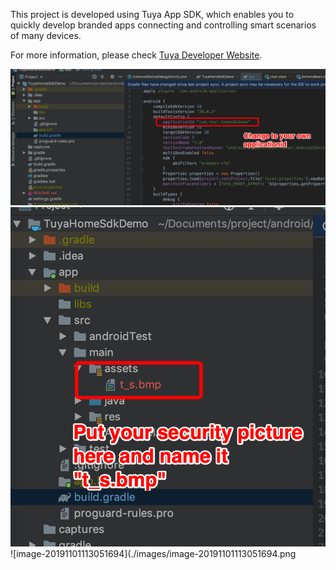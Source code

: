 This project is developed using Tuya App SDK, which enables you to quickly develop branded apps connecting and controlling smart scenarios of many devices.

For more information, please check [Tuya Developer Website](https://developer.tuya.com/en/docs/iot/app-development/sdk-development/app-sdk-instruction?id=K9kjstc7t376p).


![image-20191101112723293](./images/image-20191101112723293.png)
![image-20191101112851418](./images/image-20191101112851418.png)
![image-20191101113051694](./images/image-20191101113051694.png
